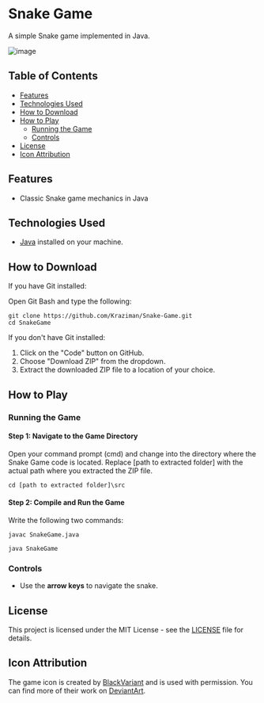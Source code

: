# Snake Game

A simple Snake game implemented in Java.

![image](https://github.com/Kraziman/Snake-Game/assets/70752688/05790d8f-38dc-4c5c-b3b0-e3778a07dd11)



## Table of Contents

- [Features](#features)
- [Technologies Used](#technologies-used)
- [How to Download](#how-to-download)
- [How to Play](#how-to-play)
  - [Running the Game](#running-the-game) 
  - [Controls](#controls)
- [License](#license)
- [Icon Attribution](#icon-attribution)

## Features

- Classic Snake game mechanics in Java

## Technologies Used

- [Java](https://www.java.com/) installed on your machine.

## How to Download

If you have Git installed:

  Open Git Bash and type the following:

  ```
  git clone https://github.com/Kraziman/Snake-Game.git
  cd SnakeGame
  ```

If you don't have Git installed:

  1. Click on the "Code" button on GitHub.
  2. Choose "Download ZIP" from the dropdown.
  3. Extract the downloaded ZIP file to a location of your choice.

## How to Play

### Running the Game

#### Step 1: Navigate to the Game Directory

  Open your command prompt (cmd) and change into the directory where the Snake Game code is located. Replace [path to extracted folder] with the actual path where you extracted the ZIP file.
  
  ```
  cd [path to extracted folder]\src
  ```

#### Step 2: Compile and Run the Game

  Write the following two commands:

  ```
  javac SnakeGame.java
  ```
  ```
  java SnakeGame
  ```


### Controls

- Use the **arrow keys** to navigate the snake.


## License

This project is licensed under the MIT License - see the [LICENSE](LICENSE) file for details.

## Icon Attribution

The game icon is created by [BlackVariant](https://www.deviantart.com/blackvariant) and is used with permission. You can find more of their work on [DeviantArt](https://www.deviantart.com/blackvariant).
